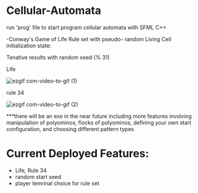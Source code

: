 # Cellular-Automata

run 'prog' file to start program
cellular automata with SFML C++

-Conway's Game of Life Rule set with pseudo- random Living Cell initialization state:

Tenative results with random seed (% 31)

Life 

![ezgif com-video-to-gif (1)](https://user-images.githubusercontent.com/91278747/236764460-61a8cd77-8478-469a-bb7a-3e724a95b9d8.gif)

rule 34

![ezgif com-video-to-gif (2)](https://user-images.githubusercontent.com/91278747/236765313-bccc39ba-d858-4675-956c-8780fdf75251.gif)



***there will be an exe in the near future including more features involving manipulation of polyominos, flocks of polyominos, defining your own start configuration, and choosing different pattern types

# Current Deployed Features:
- Life, Rule 34
- random start seed
- player temrinal choice for rule set
